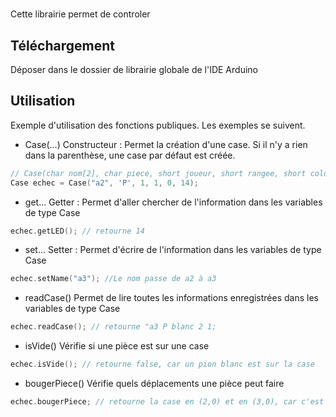 # 
Cette librairie permet de controler 

## Téléchargement
Déposer dans le dossier de librairie globale de l'IDE Arduino

## Utilisation
Exemple d'utilisation des fonctions publiques. Les exemples se suivent.
- Case(...)     Constructeur : Permet la création d'une case. Si il n'y a rien dans la parenthèse, une case par défaut est créée.
```C
// Case(char nom[2], char piece, short joueur, short rangee, short colonne, short led);
Case echec = Case("a2", 'P', 1, 1, 0, 14); 
```
- get...        Getter : Permet d'aller chercher de l'information dans les variables de type Case
```C
echec.getLED(); // retourne 14
```
- set...        Setter : Permet d'écrire de l'information dans les variables de type Case
```C
echec.setName("a3"); //Le nom passe de a2 à a3
```
- readCase()    Permet de lire toutes les informations enregistrées dans les variables de type Case
```C
echec.readCase(); // retourne "a3 P blanc 2 1;
```
- isVide()      Vérifie si une pièce est sur une case
```C
echec.isVide(); // retourne false, car un pion blanc est sur la case
```
- bougerPiece() Vérifie quels déplacements une pièce peut faire  
```C
echec.bougerPiece; // retourne la case en (2,0) et en (3,0), car c'est un pion sur sa case de départ
```